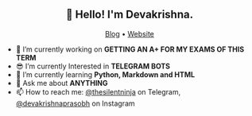 <h2 align="center">👋 Hello! I'm Devakrishna.</h2>
<p align="center">
  <a href="https://devakrishnaprasobh.me/blog/blog">Blog</a> • <a href="https://devakrishnaprasobh.me">Website</a>
</p>


- 🔭 I’m currently working on **GETTING AN A+ FOR MY EXAMS OF THIS TERM**
- 😎 I’m currently Interested in  **TELEGRAM BOTS**
- 🌱 I’m currently learning **Python, Markdown and HTML**
- 💬 Ask me about **ANYTHING**
- 📫 How to reach me: [@thesilentninja](https://telegram.me/thesilentninja) on Telegram, [@devakrishnaprasobh](https://www.instagram.com/devakrishnaprasobh/) on Instagram

